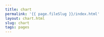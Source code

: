 ```yaml
---
title: chart
permalink: '{{ page.fileSlug }}/index.html'
layout: chart.html
slug: chart
tags: pages
---
```



